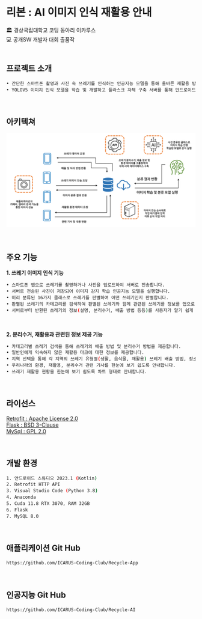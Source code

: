 # 리본 : AI 이미지 인식 재활용 안내

🏛 경상국립대학교 코딩 동아리 이카루스  
💻 공개SW 개발자 대회 출품작  
</br>

## 프로젝트 소개  

```bash
• 간단한 스마트폰 촬영과 사진 속 쓰레기를 인식하는 인공지능 모델을 통해 올바른 재활용 방법을 제공하고자합니다.
• YOLOV5 이미지 인식 모델을 학습 및 개발하고 플라스크 자체 구축 서버를 통해 안드로이드 앱과 통신하여 동작합니다.
```

</br>
  
## 아키텍쳐
![이미지 설명](https://github.com/ICARUS-Coding-Club/Recycle-App/blob/master/image_view/%EC%95%84%ED%82%A4%ED%85%8D%EC%B2%98_%EC%88%98%EC%A0%95%EB%B3%B8.png)

</br>

## 주요 기능  

**1. 쓰레기 이미지 인식 기능**

  ```bash
  • 스마트폰 앱으로 쓰레기를 촬영하거나 사진을 업로드하여 서버로 전송합니다.
  • 서버로 전송된 사진이 저장되어 이미지 감지 학습 인공지능 모델을 실행합니다.
  • 미리 분류된 16가지 클래스로 쓰레기를 판별하여 어떤 쓰레기인지 판별합니다.
  • 판별된 쓰레기의 카테고리를 검색하여 판별된 쓰레기와 함께 관련된 쓰레기를 정보를 앱으로 반환합니다.
  • 서버로부터 반환된 쓰레기의 정보(설명, 분리수거, 배출 방법 등등)를 사용자가 알기 쉽게 제공합니다.
  ```

</br>

**2. 분리수거, 재활용과 관련된 정보 제공 기능**  

  ```bash
 • 카테고리별 쓰레기 검색을 통해 쓰레기의 배출 방법 및 분리수거 방법을 제공합니다.
 • 일반인에게 익숙하지 않은 재활용 마크에 대한 정보를 제공합니다.
 • 지역 선택을 통해 각 지역의 쓰레기 유형별(생활, 음식물, 재활용) 쓰레기 배출 방법, 장소 및 시간을 안내합니다.
 • 우리나라의 환경, 재활용, 분리수거 관련 기사를 한눈에 보기 쉽도록 안내합니다.
 • 쓰레기 재활용 현황을 한눈에 보기 쉽도록 차트 형태로 안내합니다.
  ```
    
</br>

## 라이선스

[Retrofit : Apache License 2.0](https://square.github.io/retrofit/#license)    
[Flask : BSD 3-Clause](https://flask.palletsprojects.com/en/3.0.x/license/)    
[MySql : GPL 2.0](https://www.gnu.org/licenses/)   

<br/>

## 개발 환경

```bash
1. 안드로이드 스튜디오 2023.1 (Kotlin)
2. Retrofit HTTP API
3. Visual Studio Code (Python 3.8)
4. Anaconda
5. Cuda 11.8 RTX 3070, RAM 32GB
6. Flask
7. MySQL 8.0
```

</br>

## 애플리케이션 Git Hub  

```bash
https://github.com/ICARUS-Coding-Club/Recycle-App
```

</br>

## 인공지능 Git Hub  

```bash
https://github.com/ICARUS-Coding-Club/Recycle-AI
```

</br>
